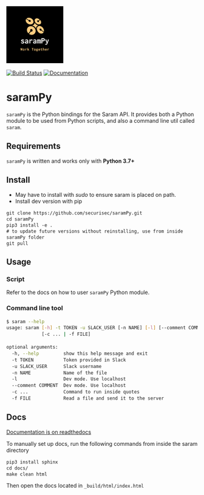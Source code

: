 <img src="logo.png" width="150px">

[![Build Status](https://travis-ci.com/securisec/saramPy.svg?token=8GQfGnTK7S1NU7bKCqeR&branch=master)](https://travis-ci.com/securisec/saramPy)
[![Documentation](https://img.shields.io/badge/docs-latest-brightgreen.svg)](http://sarampy.readthedocs.io/en/latest/)

# saramPy
`saramPy` is the Python bindings for the Saram API. It provides both a Python module to be used from Python scripts, and also a command line util called `saram`.

## Requirements
`saramPy` is written and works only with **Python 3.7+**


## Install
- May have to install with *sudo* to ensure saram is placed on path. 
- Install dev version with pip
```
git clone https://github.com/securisec/saramPy.git
cd saramPy
pip3 install -e .
# to update future versions without reinstalling, use from inside saramPy folder
git pull
```

## Usage
### Script
Refer to the docs on how to user `saramPy` Python module.

### Command line tool
```bash
$ saram --help
usage: saram [-h] -t TOKEN -u SLACK_USER [-n NAME] [-l] [--comment COMMENT]
             [-c ... | -f FILE]

optional arguments:
  -h, --help         show this help message and exit
  -t TOKEN           Token provided in Slack
  -u SLACK_USER      Slack username
  -n NAME            Name of the file
  -l                 Dev mode. Use localhost
  --comment COMMENT  Dev mode. Use localhost
  -c ...             Command to run inside quotes
  -f FILE            Read a file and send it to the server
```


## Docs 

[Documentation is on readthedocs](http://sarampy.readthedocs.io/en/latest/)

To manually set up docs, run the following commands from inside the 
saram directory
```
pip3 install sphinx
cd docs/
make clean html
```

Then open the docs located in `_build/html/index.html`
